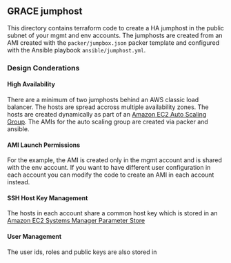 ## GRACE jumphost

This directory contains terraform code to create a HA jumphost in the public
subnet of your mgmt and env accounts.  The jumphosts are created from an AMI
created with the `packer/jumpbox.json` packer template and configured with the
Ansible playbook `ansible/jumphost.yml`.

### Design Conderations

#### High Availability

There are a minimum of two jumphosts behind an AWS classic load balancer.
The hosts are spread accross multiple availability zones.  The hosts are created
dynamically as part of an [Amazon EC2 Auto Scaling Group](https://docs.aws.amazon.com/autoscaling/ec2/userguide/AutoScalingGroup.html).
The AMIs for the auto scaling group are created via packer and ansible.

#### AMI Launch Permissions

For the example, the AMI is created only in the mgmt account and is shared with
the env account.  If you want to have different user configuration in each
account you can modify the code to create an AMI in each account instead.

#### SSH Host Key Management

The hosts in each account share a common host key which is stored in an [Amazon EC2 Systems
Manager Parameter Store](https://aws.amazon.com/ec2/systems-manager/parameter-store/)

#### User Management

The user ids, roles and public keys are also stored in <TBD>
